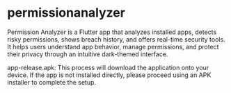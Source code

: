 # permissionanalyzer
Permission Analyzer is a Flutter app that analyzes installed apps, detects risky permissions, shows breach history, and offers real-time security tools. It helps users understand app behavior, manage permissions, and protect their privacy through an intuitive dark-themed interface.

app-release.apk: This process will download the application onto your device. If the app is not installed directly, please proceed using an APK installer to complete the setup.
